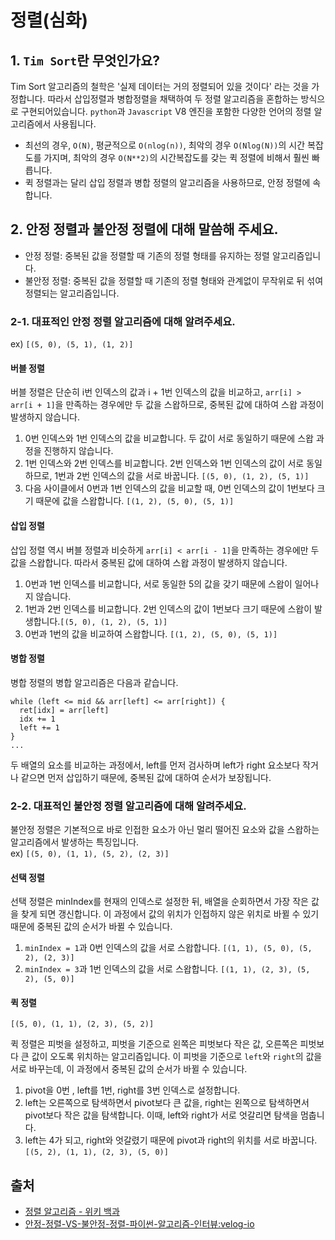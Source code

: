 # 정렬(심화)

## 1. `Tim Sort`란 무엇인가요?

Tim Sort 알고리즘의 철학은 '실제 데이터는 거의 정렬되어 있을 것이다' 라는 것을 가정합니다. 따라서 삽입정렬과 병합정렬을 채택하여 두 정렬 알고리즘을 혼합하는 방식으로 구현되어있습니다. `python`과 `Javascript` V8 엔진을 포함한 다양한 언어의 정렬 알고리즘에서 사용됩니다.

- 최선의 경우, `O(N)`, 평균적으로 `O(nlog(n))`, 최악의 경우 `O(Nlog(N))`의 시간 복잡도를 가지며, 최악의 경우 `O(N**2)`의 시간복잡도를 갖는 퀵 정렬에 비해서 훨씬 빠릅니다.
- 퀵 정렬과는 달리 삽입 정렬과 병합 정렬의 알고리즘을 사용하므로, 안정 정렬에 속합니다.

## 2. 안정 정렬과 불안정 정렬에 대해 말씀해 주세요.

- 안정 정렬: 중복된 값을 정렬할 때 기존의 정렬 형태를 유지하는 정렬 알고리즘입니다.
- 불안정 정렬: 중복된 값을 정렬할 때 기존의 정렬 형태와 관계없이 무작위로 뒤 섞여 정렬되는 알고리즘입니다.

### 2-1. 대표적인 안정 정렬 알고리즘에 대해 알려주세요.

ex) `[(5, 0), (5, 1), (1, 2)]`

#### 버블 정렬

버블 정렬은 단순히 i번 인덱스의 값과 i + 1번 인덱스의 값을 비교하고, `arr[i] > arr[i + 1]`을 만족하는 경우에만 두 값을 스왑하므로, 중복된 값에 대하여 스왑 과정이 발생하지 않습니다.  

1. 0번 인덱스와 1번 인덱스의 값을 비교합니다. 두 값이 서로 동일하기 때문에 스왑 과정을 진행하지 않습니다.
2. 1번 인덱스와 2번 인덱스를 비교합니다. 2번 인덱스와 1번 인덱스의 값이 서로 동일하므로, 1번과 2번 인덱스의 값을 서로 바꿉니다. `[(5, 0), (1, 2), (5, 1)]`
3. 다음 사이클에서 0번과 1번 인덱스의 값을 비교할 때, 0번 인덱스의 값이 1번보다 크기 때문에 값을 스왑합니다. `[(1, 2), (5, 0), (5, 1)]`


#### 삽입 정렬
삽입 정렬 역시 버블 정렬과 비슷하게 `arr[i] < arr[i - 1]`을 만족하는 경우에만 두 값을 스왑합니다. 따라서 중복된 값에 대하여 스왑 과정이 발생하지 않습니다.  

1. 0번과 1번 인덱스를 비교합니다, 서로 동일한 5의 값을 갖기 때문에 스왑이 일어나지 않습니다.
2. 1번과 2번 인덱스를 비교합니다. 2번 인덱스의 값이 1번보다 크기 때문에 스왑이 발생합니다.`[(5, 0), (1, 2), (5, 1)]`
3. 0번과 1번의 값을 비교하여 스왑합니다. `[(1, 2), (5, 0), (5, 1)]`

#### 병합 정렬

병합 정렬의 병합 알고리즘은 다음과 같습니다.  

```tsx
while (left <= mid && arr[left] <= arr[right]) {
  ret[idx] = arr[left]
  idx += 1
  left += 1
}
...
```

두 배열의 요소를 비교하는 과정에서, left를 먼저 검사하며 left가 right 요소보다 작거나 같으면 먼저 삽입하기 때문에, 중복된 값에 대하여 순서가 보장됩니다.

### 2-2. 대표적인 불안정 정렬 알고리즘에 대해 알려주세요.

불안정 정렬은 기본적으로 바로 인접한 요소가 아닌 멀리 떨어진 요소와 값을 스왑하는 알고리즘에서 발생하는 특징입니다.  
ex) `[(5, 0), (1, 1), (5, 2), (2, 3)]`

#### 선택 정렬

선택 정렬은 minIndex를 현재의 인덱스로 설정한 뒤, 배열을 순회하면서 가장 작은 값을 찾게 되면 갱신합니다. 이 과정에서 값의 위치가 인접하지 않은 위치로 바뀔 수 있기 때문에 중복된 값의 순서가 바뀔 수 있습니다.  

1. `minIndex = 1`과 0번 인덱스의 값을 서로 스왑합니다. `[(1, 1), (5, 0), (5, 2), (2, 3)]`
2. `minIndex = 3`과 1번 인덱스의 값을 서로 스왑합니다. `[(1, 1), (2, 3), (5, 2), (5, 0)]` 

#### 퀵 정렬

`[(5, 0), (1, 1), (2, 3), (5, 2)]`

퀵 정렬은 피벗을 설정하고, 피벗을 기준으로 왼쪽은 피벗보다 작은 값, 오른쪽은 피벗보다 큰 값이 오도록 위치하는 알고리즘입니다. 이 피벗을 기준으로 `left`와 `right`의 값을 서로 바꾸는데, 이 과정에서 중복된 값의 순서가 바뀔 수 있습니다.

1. pivot을 0번 , left를 1번, right를 3번 인덱스로 설정합니다.
2. left는 오른쪽으로 탐색하면서 pivot보다 큰 값을, right는 왼쪽으로 탐색하면서 pivot보다 작은 값을 탐색합니다. 이때, left와 right가 서로 엇갈리면 탐색을 멈춥니다.
3. left는 4가 되고, right와 엇갈렸기 때문에 pivot과 right의 위치를 서로 바꿉니다. `[(5, 2), (1, 1), (2, 3), (5, 0)]`

## 출처
- [정렬 알고리즘 - 위키 백과](https://ko.wikipedia.org/wiki/%EC%A0%95%EB%A0%AC_%EC%95%8C%EA%B3%A0%EB%A6%AC%EC%A6%98)  
- [안정-정렬-VS-불안정-정렬-파이썬-알고리즘-인터뷰:velog-io](https://velog.io/@good159897/%EC%95%88%EC%A0%95-%EC%A0%95%EB%A0%AC-VS-%EB%B6%88%EC%95%88%EC%A0%95-%EC%A0%95%EB%A0%AC-%ED%8C%8C%EC%9D%B4%EC%8D%AC-%EC%95%8C%EA%B3%A0%EB%A6%AC%EC%A6%98-%EC%9D%B8%ED%84%B0%EB%B7%B0)